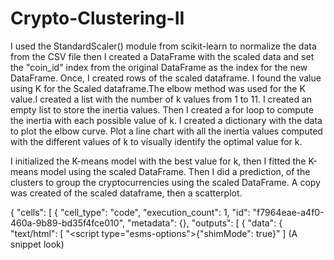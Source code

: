 # Crypto-Clustering-II

I used  the StandardScaler() module from scikit-learn to normalize the data from the CSV file then I created a DataFrame with the scaled data and set the "coin_id" index from the original DataFrame as the index for the new DataFrame. Once, I created rows of the scaled dataframe. I found the value using K for the Scaled dataframe.The elbow method was used for the K value.I created a list with the number of k values from 1 to 11. I created  an empty list to store the inertia values. Then I created a for loop to compute the inertia with each possible value of k. I created a dictionary with the data to plot the elbow curve.
Plot a line chart with all the inertia values computed with the different values of k to visually identify the optimal value for k.

I initialized the K-means model with the best value for k, then  I fitted  the K-means model using the scaled DataFrame. Then I did a prediction, of the clusters to group the cryptocurrencies using the scaled DataFrame. A copy was created of the scaled dataframe, then a scatterplot.

{
 "cells": [
  {
   "cell_type": "code",
   "execution_count": 1,
   "id": "f7964eae-a4f0-460a-9b89-bd35f4fce010",
   "metadata": {},
   "outputs": [
    {
     "data": {
      "text/html": [
       "<script type=\"esms-options\">{\"shimMode\": true}</script><style>*[data-root-id],\n",
       "*[data-root-id] > * {\n",
       "  box-sizing: border-box;\n",
       "  font-family: var(--jp-ui-font-family);\n",
       "  font-size: var(--jp-ui-font-size1);\n",
       "  color: var(--vscode-editor-foreground, var(--jp-ui-font-color1));\n",
       "}\n",
       "\n",
       "/* Override VSCode background color */\n",
       ".cell-output-ipywidget-background:has(\n",
       "    > .cell-output-ipywidget-background > .lm-Widget > *[data-root-id]\n",
       "  ),\n",
       ".cell-output-ipywidget-background:has(> .lm-Widget > *[data-root-id]) {\n",
       "  background-color: transparent !important;\n",
       "}\n",
       "</style>"
      ]
(A snippet look)
